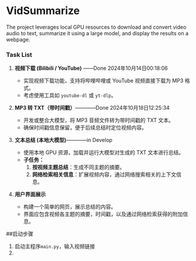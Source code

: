 # VidSummarize
The project leverages local GPU resources to download and convert video audio to text, summarize it using a large model, and display the results on a webpage.

### Task List

1. **视频下载 (Bilibili / YouTube)** ——Done 2024年10月14日00:18:06
   - 实现视频下载功能，支持将哔哩哔哩或 YouTube 视频直接下载为 MP3 格式。
   - 考虑使用工具如 `youtube-dl` 或 `yt-dlp`。

2. **MP3 转 TXT（带时间戳）**————Done 2024年10月18日12:25:34
   - 开发或整合大模型，将 MP3 音频文件转为带时间戳的 TXT 文本。
   - 确保时间戳信息保留，便于后续总结时定位视频内容。

3. **文本总结 (本地大模型)**————in Develop
   - 使用本地 GPU 资源，加载并运行大模型对生成的 TXT 文本进行总结。
   - **子任务：**
     1. **按视频主题总结**：生成不同主题的摘要。
     2. **网络检索相关信息**：扩展视频内容，通过网络搜索相关的上下文信息。

4. **用户界面展示**
   - 构建一个简单的网页，展示总结的内容。
   - 界面应包含视频各主题的摘要，时间戳，以及通过网络检索获得的附加信息。

##启动步骤

1. 启动主程序`main.py`，输入视频链接
2. 

